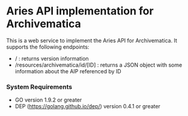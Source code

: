# Aries API implementation for Archivematica

This is a web service to implement the Aries API for Archivematica.
It supports the following endpoints:

* / : returns version information
* /resources/archivematica/id/[ID] : returns a JSON object with some information about the AIP referenced by ID

### System Requirements

* GO version 1.9.2 or greater
* DEP (https://golang.github.io/dep/) version 0.4.1 or greater
